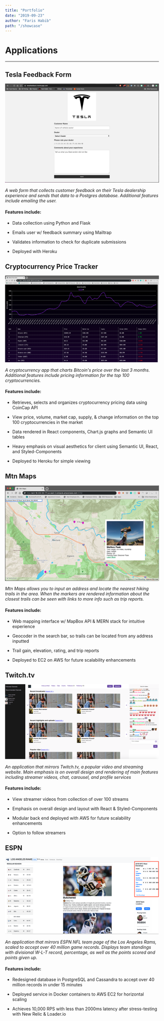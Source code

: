 ```yaml
---
title: "Portfolio"
date: "2019-09-23"
author: "Faris Habib"
path: "/showcase"
---
```


# Applications

---
## Tesla Feedback Form

[![Tesla Feedback App](../images/tesla-feedback-sample.png?raw=true "Click to view app.")](https://teslafeedback.herokuapp.com/)

<i>A web form that collects customer feedback on their Tesla dealership experience and sends that data to a Postgres database. Additional features include emailing the user. </i>

#### Features include:

  - Data collection using Python and Flask

  - Emails user w/ feedback summary using Mailtrap

  - Validates information to check for duplicate submissions

  - Deployed with Heroku


## Cryptocurrency Price Tracker

[![Crypto App](../images/crypto-sample.png?raw=true "Price Info. Click to view app.")](https://damp-temple-98185.herokuapp.com/)

<i>A cryptocurrency app that charts Bitcoin's price over the last 3 months. Additional features include pricing information for the top 100 cryptocurrencies.</i>

#### Features include:

  - Retrieves, selects and organizes cryptocurrency pricing data using CoinCap API

  - View price, volume, market cap, supply, & change information on the top 100 cryptocurrencies in the market

  - Data rendered in React components, Chart.js graphs and Semantic UI tables

  - Heavy emphasis on visual aesthetics for client using Semantic UI, React, and Styled-Components

  - Deployed to Heroku for simple viewing


## Mtn Maps

[![Mtn Maps](../images/mtn-maps-sample.png?raw=true "Mtn Maps Trail Markers & Popup Info")]()

<i>Mtn Maps allows you to input an address and locate the nearest hiking trails in the area.
When the markers are rendered information about the closest trails can be seen with links to more info such as trip reports.</i>


#### Features include:

  - Web mapping interface w/ MapBox API & MERN stack for intuitive experience

  - Geocoder in the search bar, so trails can be located from any address inputted

  - Trail gain, elevation, rating, and trip reports

  - Deployed to EC2 on AWS for future scalability enhancements


## Twitch.tv

[![Twitch](../images/fec-sample.png?raw=true "Twitch Sample")]()

<i>An application that mirrors Twitch.tv, a popular video and streaming website.
Main emphasis is on overall design and rendering of main features including streamer videos, chat, carousel, and profile services</i>

#### Features include:

  - View streamer videos from collection of over 100 streams

  - Emphasis on overall design and layout with React & Styled-Components

  - Modular back end deployed with AWS for future scalability enhancements

  - Option to follow streamers


## ESPN

[![ESPN](../images/sdc-sample.png?raw=true "ESPN Sample")]()

<i>An application that mirrors ESPN NFL team page of the Los Angeles Rams, scaled to accept over 40 million game records.
Displays team standings with divisional W-L-T record, percentage, as well as the points scored and points given up. </i>


#### Features include:

  - Redesigned database in PostgreSQL and Cassandra to accept over 40 million records in under 15 minutes

  - Deployed service in Docker containers to AWS EC2 for horizontal scaling

  - Achieves 10,000 RPS with less than 2000ms latency after stress-testing with New Relic & Loader.io